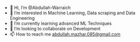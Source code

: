- 👋 Hi, I’m @Abdullah-Warraich
- 👀 I’m interested in Machine Learning, Data scraping and Data Engineering
- 🌱 I’m currently learning advanced ML Techniques
- 💞️ I’m looking to collaborate on Development
- 📫 How to reach me abdullah.mazhar.085@gmail.com

<!---
Abdullah-Warraich/Abdullah-Warraich is a ✨ special ✨ repository because its `README.md` (this file) appears on your GitHub profile.
You can click the Preview link to take a look at your changes.
--->
